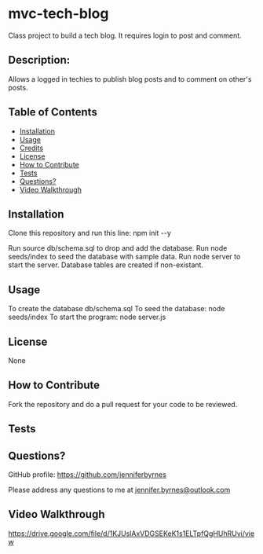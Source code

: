 # mvc-tech-blog

Class project to build a tech blog.  It requires login to post and comment.

## Description:

Allows a logged in techies to publish blog posts and to comment on other's posts.  

## Table of Contents

- [Installation](#installation)
- [Usage](#usage)
- [Credits](#credits)
- [License](#license)
- [How to Contribute](#How-to-Contribute)
- [Tests](#Tests)
- [Questions?](#Questions)
- [Video Walkthrough](#Video-Walkthrough)

## Installation

Clone this repository and run this line: npm init --y

  Run source db/schema.sql to drop and add the database.
  Run node seeds/index to seed the database with sample data.
  Run node server to start the server. Database tables are created if non-existant.

## Usage

 To create the database db/schema.sql 
 To seed the database: node seeds/index 
 To start the program: node server.js

## License

None

## How to Contribute

Fork the repository and do a pull request for your code to be reviewed.

## Tests



## Questions?

GitHub profile: https://github.com/jenniferbyrnes

Please address any questions to me at jennifer.byrnes@outlook.com

## Video Walkthrough

https://drive.google.com/file/d/1KJUslAxVDGSEKeK1s1ELTpfQgHUhRUvi/view
  
  